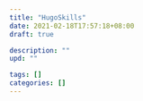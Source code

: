 ```yaml
---
title: "HugoSkills"
date: 2021-02-18T17:57:18+08:00
draft: true

description: ""
upd: ""

tags: []
categories: []
---
```


